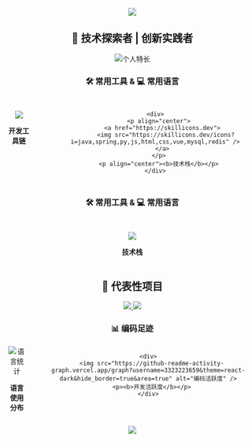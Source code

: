 
<!-- 顶部波浪欢迎区 -->
<p align="center">
  <img src="https://capsule-render.vercel.app/api?type=waving&color=0:00c9ff,50:00dbde,100:92fe9d&height=300&section=header&text=Welcome to my Profile！&fontSize=80&fontAlign=50&fontAlignY=30&desc=构建高性能后端系统%20•%20探索前沿技术&descAlign=50&descSize=30&descAlignY=60&animation=twinkling" />
</p>

<!-- 个人简介卡片 -->
<h2 align="center">🚀 技术探索者 | 创新实践者</h2>
<p align="center">
  <img src="https://readme-typing-svg.demolab.com?font=Fira+Code&weight=600&size=22&duration=4000&pause=1000&color=00DDFF&center=true&vCenter=true&width=600&lines=精通Java生态与高并发架构设计;主导多个物联网+AI融合项目;持续探索微服务与分布式技术" alt="个人特长" />
</p>

<!-- 工具与语言组合展示区 -->
<div align="center">
  
  ###  🛠️ 常用工具 &  💻 常用语言
  <!-- 工具和语言并排展示 -->
  <div style="display: flex; justify-content: center; gap: 50px; margin: 30px 0">
    <div>
      <p align="center">
        <a href="https://skillicons.dev">
          <img src="https://skillicons.dev/icons?i=idea,pycharm,vscode,git,github,docker,jenkins,postman" />
        </a>
      </p>
      <p align="center"><b>开发工具链</b></p>
    </div>
    
    <div>
      <p align="center">
        <a href="https://skillicons.dev">
          <img src="https://skillicons.dev/icons?i=java,spring,py,js,html,css,vue,mysql,redis" />
        </a>
      </p>
      <p align="center"><b>技术栈</b></p>
    </div>
  </div>

</div>

<!-- 工具与语言组合展示区 -->
<div align="center">
  
  ###  🛠️ 常用工具 &  💻 常用语言
  <!-- 工具和语言并排展示 -->
  <div style="display: flex; justify-content: center; gap: 50px; margin: 30px 0">
    <div>
      <p align="center">
        <a href="https://skillicons.dev">
          <img src="https://skillicons.dev/icons?i=java,spring,py,js,html,css,vue,mysql,redis" />
        </a>
      </p>
      <p align="center"><b>技术栈</b></p>
    </div>
</div>


<!-- 核心项目展示 -->
<h2 align="center">🌟 代表性项目</h2>
<p align="center">
  <a href="https://github.com/3323223659?tab=repositories">
    <img src="https://github-readme-stats.vercel.app/api/pin/?username=3323223659&repo=SmartHealthTwin&theme=dark&show_owner=true" />
  </a>
  <a href="https://github.com/3323223659?tab=repositories">
    <img src="https://github-readme-stats.vercel.app/api/pin/?username=3323223659&repo=YClub&theme=dark&show_owner=true" />
  </a>
</p>

<!-- 语言统计与活跃度组合 -->
<div align="center">
  
  ###  📊 编码足迹
  <!-- 左右分栏布局 -->
  <div style="display: flex; justify-content: center; gap: 30px; margin-top: 20px">
    <div>
      <img src="https://github-readme-stats.vercel.app/api/top-langs/?username=3323223659&layout=compact&hide_border=true&langs_count=8&theme=radical" alt="语言统计" />
      <p><b>语言使用分布</b></p>
    </div>
    
    <div>
      <img src="https://github-readme-activity-graph.vercel.app/graph?username=3323223659&theme=react-dark&hide_border=true&area=true" alt="编码活跃度" />
      <p><b>开发活跃度</b></p>
    </div>
  </div>

</div>

<!-- 底部波浪区 -->
<p align="center">
  <img src="https://capsule-render.vercel.app/api?type=waving&color=0:92fe9d,50:00dbde,100:00c9ff&height=300&section=footer&text=期待合作%20|%20共创未来&fontSize=70&fontAlign=50&fontAlignY=70&desc=3323223659@qq.com%20|%2015918879728&descAlign=50&descSize=24&descAlignY=40&animation=twinkling" />
</p>
